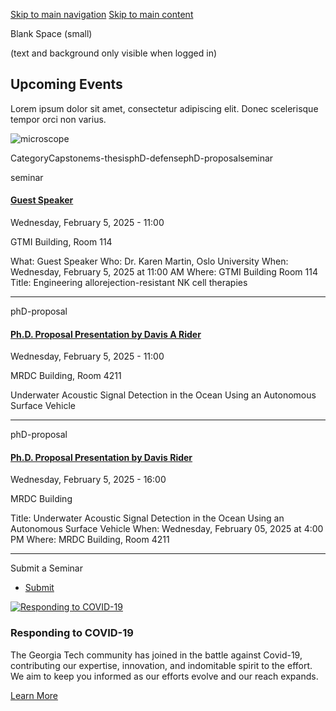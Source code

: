 [Skip to main navigation](https://me.gatech.edu/events/day/20250205#main-navigation) [Skip to main content](https://me.gatech.edu/events/day/20250205#main-content)

Blank Space (small)

(text and background only visible when logged in)

## Upcoming Events

Lorem ipsum dolor sit amet, consectetur adipiscing elit. Donec scelerisque tempor orci non varius.

![microscope](https://me.gatech.edu/sites/default/files/2021-03/michael-longmire-L9EV3OogLh0-unsplash2_0.jpeg)

CategoryCapstonems-thesisphD-defensephD-proposalseminar

seminar

#### [Guest Speaker](http://www2.me.gatech.edu/www/calendar/view_seminar.asp?speaker=Karen%20Martin&startDate=2/5/2025&startTime=11:00%20AM)

Wednesday, February 5, 2025 - 11:00

GTMI Building, Room 114

What: Guest Speaker Who: Dr. Karen Martin, Oslo University When: Wednesday, February 5, 2025 at 11:00 AM Where: GTMI Building Room 114 Title: Engineering allorejection-resistant NK cell therapies

* * *

phD-proposal

#### [Ph.D. Proposal Presentation by Davis A Rider](https://me.gatech.edu/event/phd-proposal-presentation-davis-rider)

Wednesday, February 5, 2025 - 11:00

MRDC Building, Room 4211

Underwater Acoustic Signal Detection in the Ocean Using an Autonomous Surface Vehicle

* * *

phD-proposal

#### [Ph.D. Proposal Presentation by Davis Rider](http://www2.me.gatech.edu/theses/summary.asp?db=1&LASTNAME=Rider&FIRSTNAME=Davis)

Wednesday, February 5, 2025 - 16:00

MRDC Building

Title: Underwater Acoustic Signal Detection in the Ocean Using an Autonomous Surface Vehicle When: Wednesday, February 05, 2025 at 4:00 PM Where: MRDC Building, Room 4211

* * *

Submit a Seminar

- [Submit](https://me.gatech.edu/submit-your-seminar)

[![Responding to COVID-19](https://me.gatech.edu/sites/default/files/2021-03/dylan-ferreira-HJmxky8Fvmo-unsplash%402x_1.png)](http://www.google.ca/)

### Responding to COVID-19

The Georgia Tech community has joined in the battle against Covid-19, contributing our expertise, innovation, and indomitable spirit to the effort. We aim to keep you informed as our efforts evolve and our reach expands.

[Learn More](http://www.google.ca/)